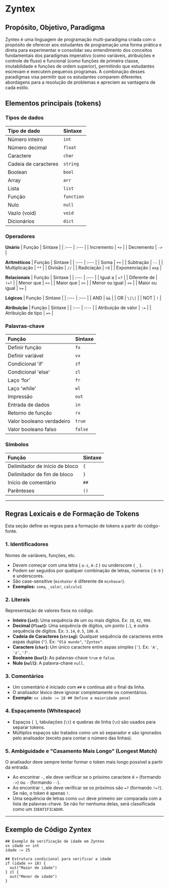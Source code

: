 # Zyntex

## Propósito, Objetivo, Paradigma
Zyntex é uma linguagem de programação multi-paradigma criada com o propósito de oferecer aos estudantes de programação uma forma prática e direta para experimentar e consolidar seu entendimento dos conceitos fundamentais dos paradigmas imperativo (como variáveis, atribuições e controle de fluxo) e funcional (como funções de primeira classe, imutabilidade e funções de ordem superior), permitindo que estudantes escrevam e executem pequenos programas. A combinação desses paradigmas visa permitir que os estudantes comparem diferentes abordagens para a resolução de problemas e apreciem as vantagens de cada estilo.

## Elementos principais (tokens)
### Tipos de dados
| Tipo de dado | Sintaxe |
| :--- | :--- |
| Número inteiro | `int` |
| Número decimal | `float` |
| Caractere | `char` |
| Cadeia de caracteres | `string` |
| Boolean | `bool` |
| Array | `arr` |
| Lista | `list` |
| Função | `function`|
| Nulo | `null` |
| Vazio (void) | `void` |
| Dicionários | `dict` |

### Operadores
**Unário**
| Função | Sintaxe |
| :--- | :--- |
| Incremento | `+>` |
| Decremento | `->` |

**Aritméticos**
| Função | Sintaxe |
| :--- | :--- |
| Soma | `++` |
| Subtração | `--` |
| Multiplicação | `**` |
| Divisão | `//` |
| Radiciação | `rd` |
| Exponenciação | `exp` |

**Relacionais**
| Função | Sintaxe |
| :--- | :--- |
| Igual a | `=?` |
| Diferente de | `!=?` |
| Menor que | `<<` |
| Maior que | `>>` |
| Menor ou igual | `<=` |
| Maior ou igual | `>=` |

**Lógicos**
| Função | Sintaxe |
| :--- | :--- |
| AND | `&&` |
| OR | `\|\|` |
| NOT | `!` |

**Atribuição**
| Função | Sintaxe |
| :--- | :--- |
| Atribuição de valor | `:=` |
| Atribuição de tipo | `=>` |

### Palavras-chave
| Função | Sintaxe |
| :--- | :--- |
| Definir função | `fx` |
| Definir variável | `vx` |
| Condicional 'if' | `zf` |
| Condicional 'else' | `zl` |
| Laço 'for' | `fr` |
| Laço 'while' | `wl` |
| Impressão | `out` |
| Entrada de dados | `in` |
| Retorno de função | `rx` |
| Valor booleano verdadeiro | `true` |
| Valor booleano falso | `false` |


### Símbolos
| Função | Sintaxe |
| :--- | :--- |
| Delimitador de início de bloco | `{` |
| Delimitador de fim de bloco | `}` |
| Início de comentário | `##` |
| Parênteses | `()` |

---

## Regras Lexicais e de Formação de Tokens

Esta seção define as regras para a formação de tokens a partir do código-fonte.

### 1. Identificadores
Nomes de variáveis, funções, etc.
* Devem começar com uma letra ( `a-z`, `A-Z` ) ou underscore ( `_` ).
* Podem ser seguidos por qualquer combinação de letras, números ( `0-9` ) e underscores.
* São case-sensitive (`minhaVar` é diferente de `minhavar`).
* **Exemplos:** `soma`, `_valor`, `calculo1`

### 2. Literais
Representação de valores fixos no código.
* **Inteiro (`int`):** Uma sequência de um ou mais dígitos. Ex: `10`, `42`, `999`.
* **Decimal (`float`):** Uma sequência de dígitos, um ponto (`.`), e outra sequência de dígitos. Ex: `3.14`, `0.5`, `100.0`.
* **Cadeia de Caracteres (`string`):** Qualquer sequência de caracteres entre aspas duplas (`"`). Ex: `"Olá mundo"`, `"Zyntex"`.
* **Caractere (`char`):** Um único caractere entre aspas simples (`'`). Ex: `'A'`, `'z'`, `'7'`.
* **Booleano (`bool`):** As palavras-chave `true` e `false`.
* **Nulo (`null`):** A palavra-chave `null`.

### 3. Comentários
* Um comentário é iniciado com `##` e continua até o final da linha.
* O analisador léxico deve ignorar completamente os comentários.
* **Exemplo:** `vx idade := 18 ## Define a maioridade penal`

### 4. Espaçamento (Whitespace)
* Espaços (` `), tabulações (`\t`) e quebras de linha (`\n`) são usados para separar tokens.
* Múltiplos espaços são tratados como um só separador e são ignorados pelo analisador (exceto para contar o número das linhas).

### 5. Ambiguidade e "Casamento Mais Longo" (Longest Match)
O analisador deve sempre tentar formar o token mais longo possível a partir da entrada.
* Ao encontrar `-`, ele deve verificar se o próximo caractere é `>` (formando `->`) ou `-` (formando `--`).
* Ao encontrar `!`, ele deve verificar se os próximos são `=?` (formando `!=?`). Se não, o token é apenas `!`.
* Uma sequência de letras como `out` deve primeiro ser comparada com a lista de palavras-chave. Se não for nenhuma delas, será classificada como um `IDENTIFICADOR`.

---

## Exemplo de Código Zyntex

```zyntex
## Exemplo de verificação de idade em Zyntex
vx idade => int
idade := 25

## Estrutura condicional para verificar a idade
zf (idade >> 18) {
  out("Maior de idade")
} zl {
  out("Menor de idade")
}